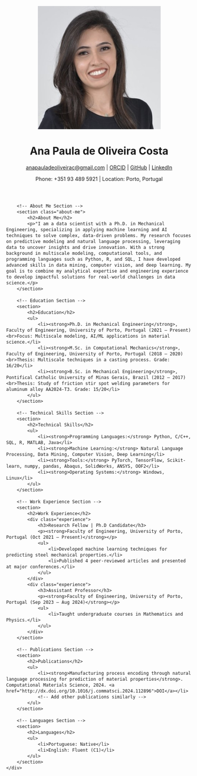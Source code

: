 <!DOCTYPE html>
<html lang="en">
<head>
    <meta charset="UTF-8">
    <meta name="viewport" content="width=device-width, initial-scale=1.0">
    <link rel="stylesheet" href="styles.css">
</head>
<body>
    <div class="container">
        <!-- Header Section -->
        <header>
            <div class="photo">
                <!-- Replace with your photo -->
                <img src="1571083074499.jpg" alt="Your Photo">
            </div>
            <div class="header-info">
                <h1>Ana Paula de Oliveira Costa</h1>
                <p><a href="mailto:anapauladeoliveirac@gmail.com">anapauladeoliveirac@gmail.com</a> | 
                <a href="https://orcid.org/0000-0002-3511-9971" target="_blank">ORCID</a> | 
                <a href="https://github.com/anaoliveirac" target="_blank">GitHub</a> | 
                <a href="https://www.linkedin.com/in/ana-paula-de-oliveira-costa/" target="_blank">LinkedIn</a></p>
                <p>Phone: +351 93 489 5921 | Location: Porto, Portugal</p>
            </div>
        </header>

        <!-- About Me Section -->
        <section class="about-me">
            <h2>About Me</h2>
            <p>"I am a data scientist with a Ph.D. in Mechanical Engineering, specializing in applying machine learning and AI techniques to solve complex, data-driven problems. My research focuses on predictive modeling and natural language processing, leveraging data to uncover insights and drive innovation. With a strong background in multiscale modeling, computational tools, and programming languages such as Python, R, and SQL, I have developed advanced skills in data mining, computer vision, and deep learning. My goal is to combine my analytical expertise and engineering experience to develop impactful solutions for real-world challenges in data science.</p>
        </section>

        <!-- Education Section -->
        <section>
            <h2>Education</h2>
            <ul>
                <li><strong>Ph.D. in Mechanical Engineering</strong>, Faculty of Engineering, University of Porto, Portugal (2021 – Present)<br>Focus: Multiscale modeling, AI/ML applications in material science.</li>
                <li><strong>M.Sc. in Computational Mechanics</strong>, Faculty of Engineering, University of Porto, Portugal (2018 – 2020)<br>Thesis: Multiscale techniques in a casting process. Grade: 16/20</li>
                <li><strong>B.Sc. in Mechanical Engineering</strong>, Pontifical Catholic University of Minas Gerais, Brazil (2012 – 2017)<br>Thesis: Study of friction stir spot welding parameters for aluminum alloy AA2024-T3. Grade: 15/20</li>
            </ul>
        </section>

        <!-- Technical Skills Section -->
        <section>
            <h2>Technical Skills</h2>
            <ul>
                <li><strong>Programming Languages:</strong> Python, C/C++, SQL, R, MATLAB, Java</li>
                <li><strong>Machine Learning:</strong> Natural Language Processing, Data Mining, Computer Vision, Deep Learning</li>
                <li><strong>Tools:</strong> PyTorch, TensorFlow, Scikit-learn, numpy, pandas, Abaqus, SolidWorks, ANSYS, OOF2</li>
                <li><strong>Operating Systems:</strong> Windows, Linux</li>
            </ul>
        </section>

        <!-- Work Experience Section -->
        <section>
            <h2>Work Experience</h2>
            <div class="experience">
                <h3>Research Fellow | Ph.D Candidate</h3>
                <p><strong>Faculty of Engineering, University of Porto, Portugal (Oct 2021 – Present)</strong></p>
                <ul>
                    <li>Developed machine learning techniques for predicting steel mechanical properties.</li>
                    <li>Published 4 peer-reviewed articles and presented at major conferences.</li>
                </ul>
            </div>
            <div class="experience">
                <h3>Assistant Professor</h3>
                <p><strong>Faculty of Engineering, University of Porto, Portugal (Sep 2023 – Aug 2024)</strong></p>
                <ul>
                    <li>Taught undergraduate courses in Mathematics and Physics.</li>
                </ul>
            </div>
        </section>

        <!-- Publications Section -->
        <section>
            <h2>Publications</h2>
            <ul>
                <li><strong>Manufacturing process encoding through natural language processing for prediction of material properties</strong>. Computational Materials Science, 2024. <a href="http://dx.doi.org/10.1016/j.commatsci.2024.112896">DOI</a></li>
                <!-- Add other publications similarly -->
            </ul>
        </section>

        <!-- Languages Section -->
        <section>
            <h2>Languages</h2>
            <ul>
                <li>Portuguese: Native</li>
                <li>English: Fluent (C1)</li>
            </ul>
        </section>
    </div>
</body>
</html>

